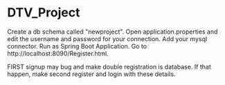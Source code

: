 # DTV_Project


Create a db schema called "newproject".
Open application.properties and edit the username and password for your connection.
Add your mysql connector.
Run as Spring Boot Application.
Go to http://localhost:8090/Register.html.



FIRST signup  may bug and make double registration is database.
If that happen, make second register and login with these details.
